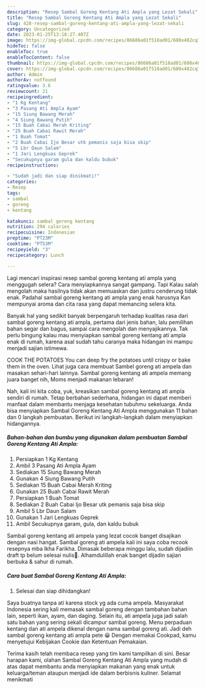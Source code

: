 ```yaml
---
description: "Resep Sambal Goreng Kentang Ati Ampla yang Lezat Sekali"
title: "Resep Sambal Goreng Kentang Ati Ampla yang Lezat Sekali"
slug: 428-resep-sambal-goreng-kentang-ati-ampla-yang-lezat-sekali
category: Uncategorized
date: 2023-01-25T13:18:27.407Z
image: https://img-global.cpcdn.com/recipes/86686a01f518ad01/680x482cq70/sambal-goreng-kentang-ati-ampla-foto-resep-utama.jpg
hideToc: false
enableToc: true
enableTocContent: false
thumbnail: https://img-global.cpcdn.com/recipes/86686a01f518ad01/680x482cq70/sambal-goreng-kentang-ati-ampla-foto-resep-utama.jpg
cover: https://img-global.cpcdn.com/recipes/86686a01f518ad01/680x482cq70/sambal-goreng-kentang-ati-ampla-foto-resep-utama.jpg
author: Admin
authorAv: notfound
ratingvalue: 3.6
reviewcount: 21
recipeingredient:
- "1 Kg Kentang"
- "3 Pasang Ati Ampla Ayam"
- "15 Siung Bawang Merah"
- "4 Siung Bawang Putih"
- "15 Buah Cabai Merah Kriting"
- "25 Buah Cabai Rawit Merah"
- "1 Buah Tomat"
- "2 Buah Cabai Ijo Besar utk pemanis saja bisa skip"
- "5 Lbr Daun Salam"
- "1 Jari Lengkuas Geprek"
- "Secukupnya garam gula dan kaldu bubuk"
recipeinstructions:

- "Sudah jadi dan siap dinikmati!"
categories:
- Resep
tags:
- sambal
- goreng
- kentang

katakunci: sambal goreng kentang 
nutrition: 294 calories
recipecuisine: Indonesian
preptime: "PT23M"
cooktime: "PT53M"
recipeyield: "3"
recipecategory: Lunch

---
```



Lagi mencari inspirasi resep sambal goreng kentang ati ampla yang menggugah selera? Cara menyiapkannya sangat gampang. Tapi Kalau salah mengolah maka hasilnya tidak akan memuaskan dan justru cenderung tidak enak. Padahal sambal goreng kentang ati ampla yang enak harusnya Kan mempunyai aroma dan cita rasa yang dapat memancing selera kita.


Banyak hal yang sedikit banyak berpengaruh terhadap kualitas rasa dari sambal goreng kentang ati ampla, pertama dari jenis bahan, lalu pemilihan bahan segar dan bagus, sampai cara mengolah dan menyajikannya. Tak perlu bingung kalau mau menyiapkan sambal goreng kentang ati ampla enak di rumah, karena asal sudah tahu caranya maka hidangan ini mampu menjadi sajian istimewa.

COOK THE POTATOES You can deep fry the potatoes until crispy or bake them in the oven. Lihat juga cara membuat Sambel goreng ati ampela dan masakan sehari-hari lainnya. Sambal goreng kentang ati ampela memang juara banget nih, Moms menjadi makanan lebaran!


Nah, kali ini kita coba, yuk, kreasikan sambal goreng kentang ati ampla sendiri di rumah. Tetap berbahan sederhana, hidangan ini dapat memberi manfaat dalam membantu menjaga kesehatan tubuhmu sekeluarga. Anda bisa menyiapkan Sambal Goreng Kentang Ati Ampla menggunakan 11 bahan dan 0 langkah pembuatan. Berikut ini langkah-langkah dalam menyiapkan hidangannya.

<!--inarticleads1-->

##### Bahan-bahan dan bumbu yang digunakan dalam pembuatan Sambal Goreng Kentang Ati Ampla:

1. Persiapkan 1 Kg Kentang
1. Ambil 3 Pasang Ati Ampla Ayam
1. Sediakan 15 Siung Bawang Merah
1. Gunakan 4 Siung Bawang Putih
1. Sediakan 15 Buah Cabai Merah Kriting
1. Gunakan 25 Buah Cabai Rawit Merah
1. Persiapkan 1 Buah Tomat
1. Sediakan 2 Buah Cabai Ijo Besar utk pemanis saja bisa skip
1. Ambil 5 Lbr Daun Salam
1. Gunakan 1 Jari Lengkuas Geprek
1. Ambil Secukupnya garam, gula, dan kaldu bubuk


Sambal goreng kentang ati ampela yang lezat cocok banget disajikan dengan nasi hangat. Sambal goreng ati ampela kali ini saya coba recook resepnya mba Ikha Farikha. Dimasak beberapa minggu lalu, sudah dijadiin draft tp belum selesai nulis🤭. Alhamdulillah enak banget dijadin sajian berbuka &amp; sahur di rumah. 

<!--inarticleads2-->

##### Cara buat Sambal Goreng Kentang Ati Ampla:


1. Selesai dan siap dihidangkan!

Saya buatnya tanpa ati karena stock yg ada cuma ampela. Masyarakat Indonesia sering kali memasak sambal goreng dengan tambahan bahan lain, seperti ikan, ayam, dan daging. Selain itu, ati ampela juga jadi salah satu bahan yang sering sekali dicampur sambal goreng. Menu perpaduan kentang dan ati ampela dikenal dengan nama sambal goreng ati. Jadi deh sambal goreng kentang ati ampla pete 😀 Dengan memakai Cookpad, kamu menyetujui Kebijakan Cookie dan Ketentuan Pemakaian. 

Terima kasih telah membaca resep yang tim kami tampilkan di sini. Besar harapan kami, olahan Sambal Goreng Kentang Ati Ampla yang mudah di atas dapat membantu anda menyiapkan makanan yang enak untuk keluarga/teman ataupun menjadi ide dalam berbisnis kuliner. Selamat menikmati
